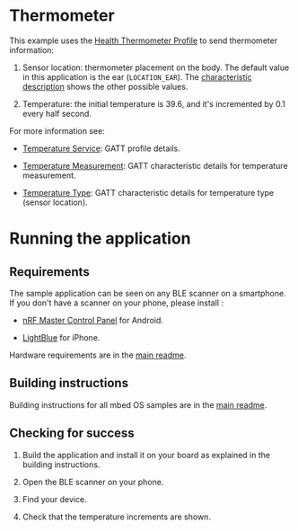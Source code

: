 # Thermometer

This example uses the [Health Thermometer Profile](https://developer.bluetooth.org/gatt/services/Pages/ServiceViewer.aspx?u=org.bluetooth.service.health_thermometer.xml) to send thermometer information:

1. Sensor location: thermometer placement on the body. The default value in this application is the ear (``LOCATION_EAR``). The [characteristic description](https://developer.bluetooth.org/gatt/characteristics/Pages/CharacteristicViewer.aspx?u=org.bluetooth.characteristic.temperature_type.xml) shows the other possible values.

1. Temperature: the initial temperature is 39.6, and it's incremented by 0.1 every half second.

For more information see:

* [Temperature Service](https://developer.bluetooth.org/gatt/profiles/Pages/ProfileViewer.aspx?u=org.bluetooth.profile.health_thermometer.xml): GATT profile details.

* [Temperature Measurement](https://developer.bluetooth.org/gatt/characteristics/Pages/CharacteristicViewer.aspx?u=org.bluetooth.characteristic.temperature_measurement.xml): GATT characteristic details for temperature measurement.

* [Temperature Type](https://developer.bluetooth.org/gatt/characteristics/Pages/CharacteristicViewer.aspx?u=org.bluetooth.characteristic.temperature_type.xml): GATT characteristic details for temperature type (sensor location).

# Running the application

## Requirements

The sample application can be seen on any BLE scanner on a smartphone. If you don't have a scanner on your phone, please install :

- [nRF Master Control Panel](https://play.google.com/store/apps/details?id=no.nordicsemi.android.mcp) for Android.

- [LightBlue](https://itunes.apple.com/gb/app/lightblue-bluetooth-low-energy/id557428110?mt=8) for iPhone.

Hardware requirements are in the [main readme](https://github.com/ARMmbed/ble-examples/blob/master/README.md).

## Building instructions

Building instructions for all mbed OS samples are in the [main readme](https://github.com/ARMmbed/ble-examples/blob/master/README.md).

## Checking for success

1. Build the application and install it on your board as explained in the building instructions.

1. Open the BLE scanner on your phone.

1. Find your device.

1. Check that the temperature increments are shown.
